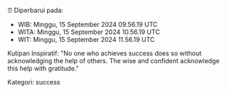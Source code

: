 ⏰ Diperbarui pada:
- WIB: Minggu, 15 September 2024 09.56.19 UTC
- WITA: Minggu, 15 September 2024 10.56.19 UTC
- WIT: Minggu, 15 September 2024 11.56.19 UTC

Kutipan Inspiratif:
"No one who achieves success does so without acknowledging the help of others. The wise and confident acknowledge this help with gratitude."


Kategori: success

